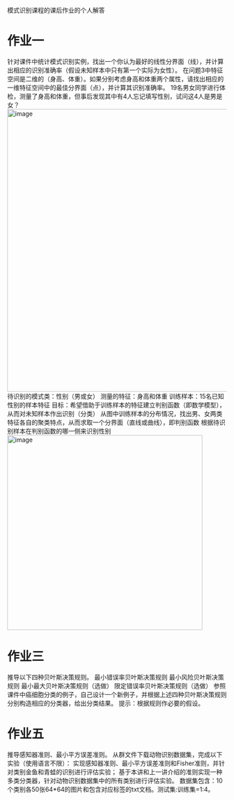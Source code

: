 模式识别课程的课后作业的个人解答
# 作业一
针对课件中统计模式识别实例，找出一个你认为最好的线性分界面（线），并计算出相应的识别准确率（假设未知样本中只有第一个实际为女性）。
在问题3中特征空间是二维的（身高、体重）。如果分别考虑身高和体重两个属性，请找出相应的一维特征空间中的最佳分界面（点），并计算其识别准确率。
19名男女同学进行体检，测量了身高和体重，但事后发现其中有4人忘记填写性别，试问这4人是男是女？
<img width="650" alt="image" src="https://github.com/shaowenfu/Pattern_recognition/assets/129816349/42a22d14-6e5d-42be-86d7-3c5ebcf6e4f6">
待识别的模式类：性别（男或女）
测量的特征：身高和体重
训练样本：15名已知性别的样本特征
目标：希望借助于训练样本的特征建立判别函数（即数学模型），从而对未知样本作出识别（分类）
从图中训练样本的分布情况，找出男、女两类特征各自的聚类特点，从而求取一个分界面（直线或曲线），即判别函数
根据待识别样本在判别函数的哪一侧来识别性别
<img width="448" alt="image" src="https://github.com/shaowenfu/Pattern_recognition/assets/129816349/4643d7bc-8c07-4e71-b2f6-f0061bf1b5cb">
# 作业三
推导以下四种贝叶斯决策规则。
最小错误率贝叶斯决策规则
最小风险贝叶斯决策规则
最小最大贝叶斯决策规则（选做）
限定错误率贝叶斯决策规则（选做）
参照课件中癌细胞分类的例子，自己设计一个新例子，并根据上述四种贝叶斯决策规则分别构造相应的分类器，给出分类结果。
提示：根据规则作必要的假设。
# 作业五
推导感知器准则、最小平方误差准则。
从群文件下载动物识别数据集，完成以下实验（使用语言不限）：
实现感知器准则、最小平方误差准则和Fisher准则，并针对类别金鱼和青蛙的识别进行评估实验；
基于本讲和上一讲介绍的准则实现一种多类分类器，针对动物识别数据集中的所有类别进行评估实验。
数据集包含：10个类别各50张64*64的图片和包含对应标签的txt文档。测试集:训练集=1:4。
